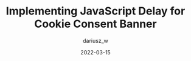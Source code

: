 ---
author: dariusz_w
date: 2022-03-15
tags:
  - javascript
  - cookies
  - legal
target_url: https://dariusz.wieckiewicz.org/en/implementing-js-delay-for-cookie-consent-banner/
title: Implementing JavaScript Delay for Cookie Consent Banner
---
